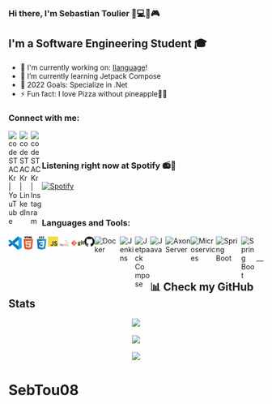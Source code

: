 ### Hi there, I'm Sebastian Toulier  🙋💻📖🎮  



## I'm a Software Engineering Student 🎓 

- 🔭 I'm currently working on: [Ilanguage][course]!
- 🌱 I’m currently learning Jetpack Compose 
- 🥅 2022 Goals: Specialize in .Net
- ⚡ Fun fact: I love Pizza without pineapple🍕😜

### Connect with me:


[<img align="left" alt="codeSTACKr | YouTube" width="22px" src="https://cdn.jsdelivr.net/npm/simple-icons@v3/icons/gmail.svg" />][youtube]
[<img align="left" alt="codeSTACKr | LinkedIn" width="22px" src="https://cdn.jsdelivr.net/npm/simple-icons@v3/icons/linkedin.svg" />][linkedin]
[<img align="left" alt="codeSTACKr | Instagram" width="22px" src="https://cdn.jsdelivr.net/npm/simple-icons@v3/icons/whatsapp.svg" />][instagram]

<br />
<br />
<p align="center">
 
### Listening right now at Spotify 📻🌋 
[![Spotify](https://novatoremspotify.vercel.app/api/spotify)](https://open.spotify.com/user/62kovatryu4zznxoh01ooapvw)

 </p>
<br />

### Languages and Tools:

<img align="left" alt="Visual Studio Code" width="26px" src="https://raw.githubusercontent.com/github/explore/80688e429a7d4ef2fca1e82350fe8e3517d3494d/topics/visual-studio-code/visual-studio-code.png" />
<img align="left" alt="HTML5" width="26px" src="https://raw.githubusercontent.com/github/explore/80688e429a7d4ef2fca1e82350fe8e3517d3494d/topics/html/html.png" />
<img align="left" alt="CSS3" width="26px" src="https://raw.githubusercontent.com/github/explore/80688e429a7d4ef2fca1e82350fe8e3517d3494d/topics/css/css.png" />
<img align="left" alt="JavaScript" width="20px" src="https://raw.githubusercontent.com/github/explore/80688e429a7d4ef2fca1e82350fe8e3517d3494d/topics/javascript/javascript.png" />


<img align="left" alt="MySQL" width="26px" src="https://raw.githubusercontent.com/github/explore/80688e429a7d4ef2fca1e82350fe8e3517d3494d/topics/mysql/mysql.png" />
<img align="left" alt="Git" width="26px" src="https://raw.githubusercontent.com/github/explore/80688e429a7d4ef2fca1e82350fe8e3517d3494d/topics/git/git.png" />
<img align="left" alt="GitHub" width="20px" src="https://raw.githubusercontent.com/github/explore/78df643247d429f6cc873026c0622819ad797942/topics/github/github.png" />
<img align="left" alt="Docker" width="50px"  src="https://1000marcas.net/wp-content/uploads/2020/02/Docker-Logo-1.png">
<img align="left" alt="Jenkins" width="30px" src="https://user-images.githubusercontent.com/65046165/143379968-f8ceb7d3-ac71-41c9-8f3d-9973cc8ffa86.png">
<img align="left" alt="Jetpack Compose" width="30px" src="https://user-images.githubusercontent.com/65046165/143380113-483e8321-4c65-47bc-ba88-e17ca087bbb1.png">
<img align="left" alt="Java" width="30px" src="https://user-images.githubusercontent.com/65046165/143380166-bc1c2a21-116d-41fd-bb16-68cab831fc84.png">
<img align="left" alt="Axon Server" width="50px" src="https://user-images.githubusercontent.com/65046165/143380229-c70fffff-87f0-425f-b48f-167a8c12abaa.png">
<img align="left" alt="Microservices" width="50px" src="https://user-images.githubusercontent.com/65046165/143381569-f5076f71-e288-4eb2-b9ab-71c93f9ea9cc.png">
<img align="left" alt="Spring Boot" width="50" src="https://user-images.githubusercontent.com/65046165/143381629-62ab2a65-181f-4e86-9f06-ff4fcc077cb2.png">
<img align="left" alt="Spring Boot" width="30" src="https://user-images.githubusercontent.com/65046165/143381632-9c908454-4d66-4378-a922-376e57d3ddf5.png">
<br />
<br />

---

## 📊 Check my GitHub Stats

  <p align="center">
<img height="180em" src="https://github-readme-stats.vercel.app/api?username=SebTou08&show_icons=true&hide_border=true&&count_private=true&include_all_commits=true&hile=stars&theme=highcontrast" />
    </p>

  <p align="center">
<img height="180em" src="https://github-readme-stats.vercel.app/api/top-langs/?username=SebTou08&show_icons=true&hide_border=true&layout=compact&langs_count=8&theme=vision-friendly-dark"/>
    </p>
      <p align="center">
<img height="180em" src="https://github-readme-streak-stats.herokuapp.com/?user=SebTou08&theme=midnight-purple"/>
    </p>

[website]: https://codeSTACKr.com
[course]: https://las-bichotas2-0.github.io/LandingPage/
[twitter]: https://twitter.com/codeSTACKr
[youtube]: mailto:sebaas14toulier@gmail.com
[instagram]: https://wa.link/09oy59
[linkedin]: https://www.linkedin.com/in/sebastian-toulier-6b25101b0
# SebTou08

